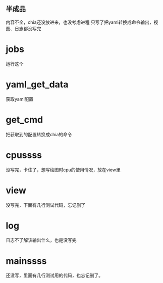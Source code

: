 ## 半成品

内容不全，chia还没放进来，也没考虑进程
只写了把yaml转换成命令输出，视图、日志都没写完<br>

# jobs<br>

运行这个<br>

# yaml_get_data<br>

获取yaml配置<br>

# get_cmd<br>

把获取到的配置转换成chia的命令<br>

# cpussss<br>

没写完，卡住了，想写绘图时cpu的使用情况，放在view里<br>

# view<br>

没写完，下面有几行测试代码，忘记删了<br>

# log<br>

日志不了解该输出什么，也是没写完<br>

# mainssss<br>

还没写，里面有几行测试用的代码，也忘记删了。<br>
